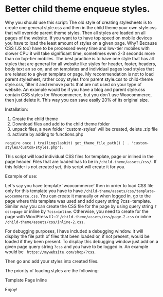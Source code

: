 # Better child theme enqueue styles.

Why you should use this script:
The old style of creating stylesheets is to create one general style.css and then in the child theme your own style.css that will override parent theme styles. Then all styles are loaded on all pages of the website. If you want to to have top speed on mobile devices you have to load the least amount of styles on a given page. Why? Because CSS (JS too) have to be processed every time and low-tier mobiles with slower CPU it will take significant time, sometimes even 2-3 seconds more than on top-tier mobiles. The best practice is to have one style that has all styles that are general for all website like styles for header, footer, headers, body text an so on, and on templates and individual pages load styles that are related to a given template or page. My recommendation is not to load parent stylesheet, rather copy styles from parent style.css to child-theme style.css, filter it and remove parts that are not used on your type of website. An example would be if you have a blog and parent style.css contain CSS styles for Woocommerce, but you don't use Woocommerce, then just delete it. This way you can save easily 20% of its original size. 

Installation:
1. Create the child theme
2. Download files and add to the child theme folder
3. unpack files, a new folder 'custom-styles' will be created, delete .zip file
3. activate by adding to functions.php 

```require_once ( trailingslashit( get_theme_file_path() ) . 'custom-styles/custom-styles.php');```

This script will load individual CSS files for template, page or inlined in the page header.
Files that are loaded has to be in ```/child-theme/assets/css/```. If this folder is not created yet, this script will create it for you.

Example of use:

Let's say you have template 'woocommerce' then in order to load CSS file only for this template you have to have ```/child-theme/assets/css/template-woocommerce.css```. You can create it manually or when logged in, go to the page where this template was used and add query string ?css=template. Similar way you can create the CSS file for the page by using query string ```?css=page``` or inline by ```?css=inline```. Otherwise, you need to create for the page with WordPress ID=2 ```/child-theme/assets/css/page-2.css``` or inline ```/child-theme/assets/css/inline-2.css```.

For debugging purposes, I have included a debugging window. It will display the file path of files that been loaded or, if not present, would be loaded if they been present. To display this debugging window just add on a given page query string ```?css``` and you have to be logged in. An example would be ``` https://mywebsite.com/shop/?css```.

Then go and add your styles into created files.

The priority of loading styles are the following:

Template
Page
Inline

Enjoy!

